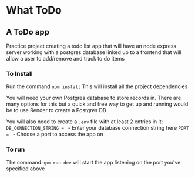  
# What ToDo

## A ToDo app

Practice project creating a todo list app that will have an node express server working with a postgres database linked up to a frontend that will allow a user to add/remove and track to do items

### To Install

Run the command `npm install`
This will install all the project dependencies

You will need your own Postgres database to store records in. There are many options for this but a quick and free way to get up and running would be to use Render to create a Postgres DB

You will also need to create a `.env` file with at least 2 entries in it:
`DB_CONNECTION_STRING = ` - Enter your database connection string here
`PORT = ` - Choose a port to access the app on

### To run

The command `npm run dev` will start the app listening on the port you've specified above